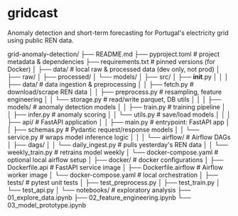 # gridcast
Anomaly detection and short-term forecasting for Portugal's electricity grid using public REN data.


grid-anomaly-detection/
├── README.md
├── pyproject.toml              # project metadata & dependencies
├── requirements.txt            # pinned versions (for Docker)
│
├── data/                       # local raw & processed data (dev only, not prod)
│   ├── raw/
│   ├── processed/
│   └── models/
│
├── src/
│   ├── __init__.py
│   │
│   ├── data/                   # data ingestion & preprocessing
│   │   ├── fetch.py            # download/scrape REN data
│   │   ├── preprocess.py       # resampling, feature engineering
│   │   └── storage.py          # read/write parquet, DB utils
│   │
│   ├── models/                 # anomaly detection models
│   │   ├── train.py            # training pipeline
│   │   ├── infer.py            # anomaly scoring
│   │   └── utils.py            # save/load models
│   │
│   ├── api/                    # FastAPI application
│   │   ├── main.py             # entrypoint: FastAPI app
│   │   ├── schemas.py          # Pydantic request/response models
│   │   └── service.py          # wraps model inference logic
│   │
│   └── airflow/                # Airflow DAGs
│       ├── dags/
│       │   └── daily_ingest.py # pulls yesterday's REN data
│       │   └── weekly_train.py # retrains model weekly
│       └── docker-compose.yaml # optional local airflow setup
│
├── docker/                     # docker configurations
│   ├── Dockerfile.api          # FastAPI service image
│   ├── Dockerfile.airflow      # Airflow worker image
│   └── docker-compose.yaml     # local orchestration
│
├── tests/                      # pytest unit tests
│   ├── test_preprocess.py
│   ├── test_train.py
│   └── test_api.py
│
└── notebooks/                  # exploratory analysis
    ├── 01_explore_data.ipynb
    ├── 02_feature_engineering.ipynb
    └── 03_model_prototype.ipynb